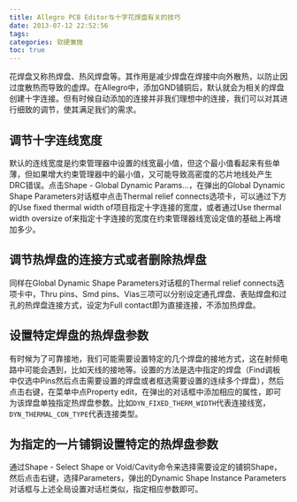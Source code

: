 ```yaml
---
title: Allegro PCB Editor与十字花焊盘有关的技巧
date: 2013-07-12 22:52:56
tags:
categories: 软硬兼施
toc: true
---
```


花焊盘又称热焊盘、热风焊盘等。其作用是减少焊盘在焊接中向外散热，以防止因过度散热而导致的虚焊。在Allegro中，添加GND铺铜后，默认就会为相关的焊盘创建十字连接。但有时候自动添加的连接并非我们理想中的连接，我们可以对其进行细致的调节，使其满足我们的需求。

## 调节十字连线宽度

默认的连线宽度是约束管理器中设置的线宽最小值，但这个最小值看起来有些单薄，但如果增大约束管理器中的最小值，又可能导致高密度的芯片地线处产生DRC错误。点击Shape - Global Dynamic Params...，在弹出的Global Dynamic Shape Parameters对话框中点击Thermal relief connects选项卡，可以通过下方的Use fixed thermal width of项目指定十字连接的宽度，或者通过Use thermal width oversize of来指定十字连接的宽度在约束管理器线宽设定值的基础上再增加多少。

<!--more-->

## 调节热焊盘的连接方式或者删除热焊盘

同样在Global Dynamic Shape Parameters对话框的Thermal relief connects选项卡中，Thru pins、Smd pins、Vias三项可以分别设定通孔焊盘、表贴焊盘和过孔的热焊盘连接方式，设定为Full contact即为直接连接，不添加热焊盘。

## 设置特定焊盘的热焊盘参数

有时候为了可靠接地，我们可能需要设置特定的几个焊盘的接地方式，这在射频电路中可能会遇到，比如天线的接地等。设置的方法是选中指定的焊盘（Find调板中仅选中Pins然后点击需要设置的焊盘或者框选需要设置的连续多个焊盘），然后点击右键，在菜单中点Property edit，在弹出的对话框中添加相应的属性，即可为该焊盘单独指定热焊盘参数。比如`DYN_FIXED_THERM_WIDTH`代表连接线宽，`DYN_THERMAL_CON_TYPE`代表连接类型。

## 为指定的一片铺铜设置特定的热焊盘参数

通过Shape - Select Shape or Void/Cavity命令来选择需要设定的铺铜Shape，然后点击右键，选择Parameters，弹出的Dynamic Shape Instance Parameters对话框与上述全局设置对话栏类似，指定相应参数即可。
